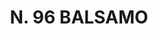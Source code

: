 ---
title: "N. 96 BALSAMO"
plant-name: "N. 96"
plant-number: "096"
plant-xml: "/assets/xml/plant096.xml"
plant-title: "N. 96 BALSAMO"
plant-taxon-link: ""
plant-taxon-link: ""
layout: single-xml
---